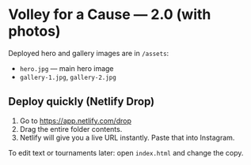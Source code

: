 # Volley for a Cause — 2.0 (with photos)

Deployed hero and gallery images are in `/assets`:
- `hero.jpg` — main hero image
- `gallery-1.jpg`, `gallery-2.jpg`

## Deploy quickly (Netlify Drop)
1) Go to https://app.netlify.com/drop
2) Drag the entire folder contents.
3) Netlify will give you a live URL instantly. Paste that into Instagram.

To edit text or tournaments later: open `index.html` and change the copy.
